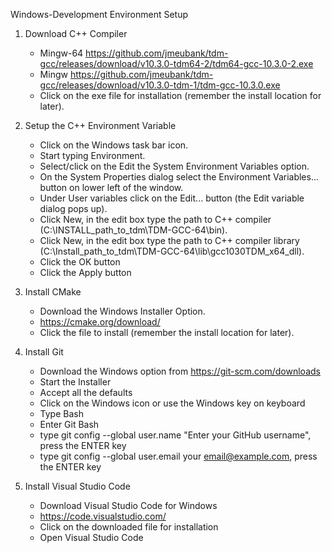 Windows-Development Environment Setup
1. Download C++ Compiler
   - Mingw-64 https://github.com/jmeubank/tdm-gcc/releases/download/v10.3.0-tdm64-2/tdm64-gcc-10.3.0-2.exe
   - Mingw    https://github.com/jmeubank/tdm-gcc/releases/download/v10.3.0-tdm-1/tdm-gcc-10.3.0.exe
   - Click on the exe file for installation (remember the install location for later).
   
2. Setup the C++ Environment Variable
   - Click on the Windows task bar icon.
   - Start typing Environment.
   - Select/click on the Edit the System Environment Variables option.
   - On the System Properties dialog select the Environment Variables... button on lower left of the window.
   - Under User variables click on the Edit... button (the Edit variable dialog pops up).
   - Click New, in the edit box type the path to C++ compiler (C:\INSTALL_path_to_tdm\TDM-GCC-64\bin).
   - Click New, in the edit box type the path to C++ compiler library (C:\Install_path_to_tdm\TDM-GCC-64\lib\gcc1030TDM_x64_dll).
   - Click the OK button
   - Click the Apply button

3. Install CMake
   - Download the Windows Installer Option.
   - https://cmake.org/download/
   - Click the file to install (remember the install location for later).

4. Install Git
   - Download the Windows option from https://git-scm.com/downloads
   - Start the Installer
   - Accept all the defaults 
   - Click on the Windows icon or use the Windows key on keyboard
   - Type Bash
   - Enter Git Bash
   - type git config --global user.name "Enter your GitHub username", press the ENTER key
   - type git config --global user.email your email@example.com, press the ENTER key           

4. Install Visual Studio Code
   - Download Visual Studio Code for Windows
   - https://code.visualstudio.com/
   - Click on the downloaded file for installation
   - Open Visual Studio Code
   
   
